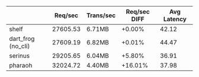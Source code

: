  |                | Req/sec | Trans/sec | Req/sec DIFF | Avg Latency |
 |----------------|---------|-----------|-------------|-----------|
 | shelf | 27605.53 | 6.71MB | +0.00% | 42.12 |
 | dart_frog (no_cli) | 27609.19 | 6.82MB | +0.01% | 44.47 |
 | serinus | 29205.65 | 6.04MB | +5.80% | 36.91 |
 | pharaoh | 32024.72 | 4.40MB | +16.01% | 37.98 |